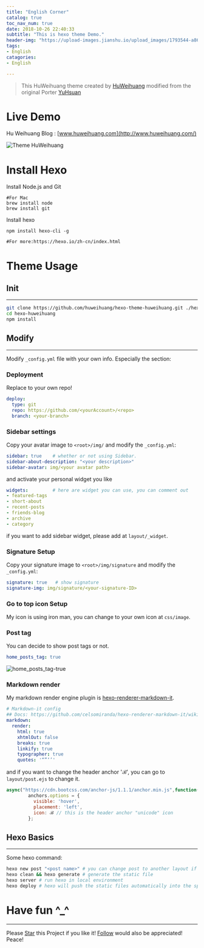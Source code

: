 ```yaml
---
title: "English Corner"
catalog: true
toc_nav_num: true
date: 2018-10-26 22:40:33
subtitle: "This is hexo theme Demo."
header-img: "https://upload-images.jianshu.io/upload_images/1793544-a863c1b0ff010d6e.jpg?imageMogr2/auto-orient/strip%7CimageView2/2/w/1240"
tags:
- English
catagories:
- English

---
```

> This HuWeihuang theme created by [HuWeihuang](http://www.huweihuang.com/) modified from the original Porter [YuHsuan](https://github.com/YenYuHsuan/hexo-theme-beantech)

# Live Demo

Hu Weihuang Blog : [www.huweihuang.com](http://www.huweihuang.com/)

![Theme HuWeihuang](http://ozilwgpje.bkt.clouddn.com/blog.jpg)

# Install Hexo

Install Node.js  and Git

```shell
#For Mac
brew install node
brew install git
```

Install hexo

```shell
npm install hexo-cli -g

#For more:https://hexo.io/zh-cn/index.html
```

# Theme Usage

## Init

---
```bash
git clone https://github.com/huweihuang/hexo-theme-huweihuang.git ./hexo-huweihuang
cd hexo-huweihuang
npm install
```

## Modify
---
Modify `_config.yml` file with your own info.
Especially the section:
### Deployment
Replace to your own repo!
```yml
deploy:
  type: git
  repo: https://github.com/<yourAccount>/<repo>
  branch: <your-branch>
```

### Sidebar settings
Copy your avatar image to `<root>/img/` and modify the `_config.yml`:
```yml
sidebar: true    # whether or not using Sidebar.
sidebar-about-description: "<your description>"
sidebar-avatar: img/<your avatar path>
```
and activate your personal widget you like
```yml
widgets:         # here are widget you can use, you can comment out
- featured-tags
- short-about
- recent-posts
- friends-blog
- archive
- category
```
if you want to add sidebar widget, please add at `layout/_widget`.
### Signature Setup
Copy your signature image to `<root>/img/signature` and modify the `_config.yml`:
```yml
signature: true   # show signature
signature-img: img/signature/<your-signature-ID>
```
### Go to top icon Setup
My icon is using iron man, you can change to your own icon at `css/image`.

### Post tag
You can decide to show post tags or not.
```yml
home_posts_tag: true
```
![home_posts_tag-true](/img/article/tag.png)
### Markdown render
My markdown render engine plugin is [hexo-renderer-markdown-it](https://github.com/celsomiranda/hexo-renderer-markdown-it).
```yml
# Markdown-it config
## Docs: https://github.com/celsomiranda/hexo-renderer-markdown-it/wiki
markdown:
  render:
    html: true
    xhtmlOut: false
    breaks: true
    linkify: true
    typographer: true
    quotes: '“”‘’'
```
and if you want to change the header anchor 'ℬ', you can go to `layout/post.ejs` to change it.
```javascript
async("https://cdn.bootcss.com/anchor-js/1.1.1/anchor.min.js",function(){
        anchors.options = {
          visible: 'hover',
          placement: 'left',
          icon: ℬ // this is the header anchor "unicode" icon
        };
```

## Hexo Basics
---
Some hexo command:
```bash
hexo new post "<post name>" # you can change post to another layout if you want
hexo clean && hexo generate # generate the static file
hexo server # run hexo in local environment
hexo deploy # hexo will push the static files automatically into the specific branch(gh-pages) of your repo!
```

# Have fun ^_^ 
---
<!-- Place this tag in your head or just before your close body tag. -->
<script async defer src="https://buttons.github.io/buttons.js"></script>
<!-- Place this tag where you want the button to render. -->

Please <a class="github-button" href="https://github.com/huweihuang/hexo-theme-huweihuang" data-icon="octicon-star" aria-label="Star huweihuang/hexo-theme-huweihuang on GitHub">Star</a> this Project if you like it! <a class="github-button" href="https://github.com/huweihuang" aria-label="Follow @huweihuang on GitHub">Follow</a> would also be appreciated!
Peace!
